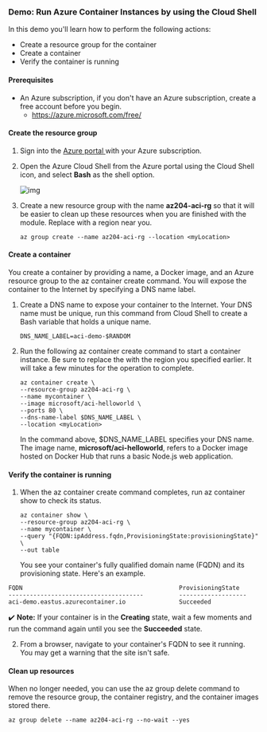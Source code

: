 ### Demo: Run Azure Container Instances by using the Cloud Shell

In this demo you'll learn how to perform the following actions:

- Create a resource group for the container
- Create a container
- Verify the container is running

#### Prerequisites

- An Azure subscription, if you don't have an Azure subscription, create a free account before you begin.
  - https://azure.microsoft.com/free/

#### Create the resource group

1. Sign into the [Azure portal ](https://portal.azure.com/)with your Azure subscription.

2. Open the Azure Cloud Shell from the Azure portal using the Cloud Shell icon, and select **Bash** as the shell option.

   ![img](https://www.skillpipe.com/api/2.1/content/urn:uuid:88438492-2a00-5769-bee1-e4c9ebc889fb@2020-12-12T08:30:18Z/OEBPS/Images/906107-363554.png)

3. Create a new resource group with the name **az204-aci-rg** so that it will be easier to clean up these resources when you are finished with the module. Replace <myLocation> with a region near you.

   ```
   az group create --name az204-aci-rg --location <myLocation>
   ```

#### Create a container

You create a container by providing a name, a Docker image, and an Azure resource group to the az container create command. You will expose the container to the Internet by specifying a DNS name label.

1. Create a DNS name to expose your container to the Internet. Your DNS name must be unique, run this command from Cloud Shell to create a Bash variable that holds a unique name.

   ```
   DNS_NAME_LABEL=aci-demo-$RANDOM
   ```

   

2. Run the following az container create command to start a container instance. Be sure to replace the <myLocation> with the region you specified earlier. It will take a few minutes for the operation to complete.

   ```
   az container create \
   --resource-group az204-aci-rg \
   --name mycontainer \
   --image microsoft/aci-helloworld \
   --ports 80 \
   --dns-name-label $DNS_NAME_LABEL \
   --location <myLocation>
   ```

   In the command above, $DNS_NAME_LABEL specifies your DNS name. The image name, **microsoft/aci-helloworld**, refers to a Docker image hosted on Docker Hub that runs a basic Node.js web application.

#### Verify the container is running

1. When the az container create command completes, run az container show to check its status.

   ```
   az container show \
   --resource-group az204-aci-rg \
   --name mycontainer \
   --query "{FQDN:ipAddress.fqdn,ProvisioningState:provisioningState}" \
   --out table
   ```

   

   You see your container's fully qualified domain name (FQDN) and its provisioning state. Here's an example.
```
FQDN											ProvisioningState 
--------------------------------------  		-------------------
aci-demo.eastus.azurecontainer.io       		Succeeded
```
   ✔️ **Note:** If your container is in the **Creating** state, wait a few moments and run the command again until you see the **Succeeded** state.

2. From a browser, navigate to your container's FQDN to see it running. You may get a warning that the site isn't safe.

#### Clean up resources

When no longer needed, you can use the az group delete command to remove the resource group, the container registry, and the container images stored there.

```
az group delete --name az204-aci-rg --no-wait --yes
```
